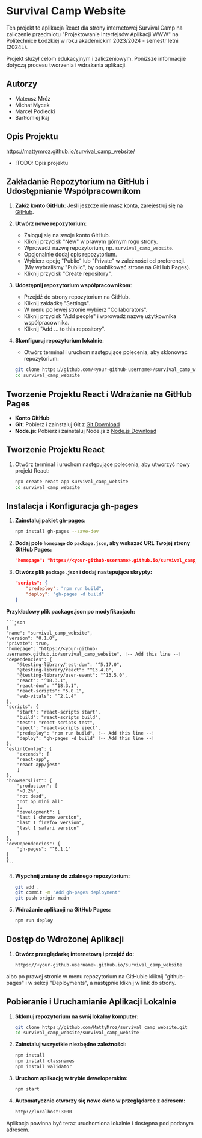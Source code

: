 # Survival Camp Website

Ten projekt to aplikacja React dla strony internetowej Survival Camp na zaliczenie przedmiotu "Projektowanie Interfejsów Aplikacji WWW" na Politechnice Łódzkiej w roku akademickim 2023/2024 - semestr letni (2024L).

Projekt służył celom edukacyjnym i zaliczeniowym. Poniższe informacjie dotyczą procesu tworzenia i wdrażania aplikacji.

## Autorzy
- Mateusz Mróz
- Michał Mycek
- Marcel Podlecki
- Bartłomiej Raj

## Opis Projektu
https://mattymroz.github.io/survival_camp_website/

- !TODO: Opis projektu

## Zakładanie Repozytorium na GitHub i Udostępnianie Współpracownikom

1. **Załóż konto GitHub**: Jeśli jeszcze nie masz konta, zarejestruj się na [GitHub](https://github.com/).
2. **Utwórz nowe repozytorium**:
    - Zaloguj się na swoje konto GitHub.
    - Kliknij przycisk "New" w prawym górnym rogu strony.
    - Wprowadź nazwę repozytorium, np. `survival_camp_website`.
    - Opcjonalnie dodaj opis repozytorium.
    - Wybierz opcję "Public" lub "Private" w zależności od preferencji. (My wybraliśmy "Public", by opublikować strone na GitHub Pages).
    - Kliknij przycisk "Create repository".

3. **Udostępnij repozytorium współpracownikom**:
    - Przejdź do strony repozytorium na GitHub.
    - Kliknij zakładkę "Settings".
    - W menu po lewej stronie wybierz "Collaborators".
    - Kliknij przycisk "Add people" i wprowadź nazwę użytkownika współpracownika.
    - Kliknij "Add ... to this repository".

5. **Skonfiguruj repozytorium lokalnie**:
    - Otwórz terminal i uruchom następujące polecenia, aby sklonować repozytorium:
    ```sh
    git clone https://github.com/<your-github-username>/survival_camp_website.git
    cd survival_camp_website
    ```

## Tworzenie Projektu React i Wdrażanie na GitHub Pages

- **Konto GitHub**
- **Git**: Pobierz i zainstaluj Git z [Git Download](https://git-scm.com/downloads)
- **Node.js**: Pobierz i zainstaluj Node.js z [Node.js Download](https://nodejs.org/en/download/)

## Tworzenie Projektu React

1. Otwórz terminal i uruchom następujące polecenia, aby utworzyć nowy projekt React:
    ```sh
    npx create-react-app survival_camp_website
    cd survival_camp_website
    ```

## Instalacja i Konfiguracja gh-pages

1. **Zainstaluj pakiet gh-pages:**
    ```sh
    npm install gh-pages --save-dev
    ```

2. **Dodaj pole `homepage` do `package.json`, aby wskazać URL Twojej strony GitHub Pages:**
    ```json
    "homepage": "https://<your-github-username>.github.io/survival_camp_website"
    ```

3. **Otwórz plik `package.json` i dodaj następujące skrypty:**
    ```json
    "scripts": {
        "predeploy": "npm run build",
        "deploy": "gh-pages -d build"
    }
    ```

**Przykładowy plik package.json po modyfikacjach:**

    ```json
    {
    "name": "survival_camp_website",
    "version": "0.1.0",
    "private": true,
    "homepage": "https://<your-github-username>.github.io/survival_camp_website", !-- Add this line --!
    "dependencies": {
        "@testing-library/jest-dom": "^5.17.0",
        "@testing-library/react": "^13.4.0",
        "@testing-library/user-event": "^13.5.0",
        "react": "^18.3.1",
        "react-dom": "^18.3.1",
        "react-scripts": "5.0.1",
        "web-vitals": "^2.1.4"
    },
    "scripts": {
        "start": "react-scripts start",
        "build": "react-scripts build",
        "test": "react-scripts test",
        "eject": "react-scripts eject",
        "predeploy": "npm run build", !-- Add this line --!
        "deploy": "gh-pages -d build" !-- Add this line --!
    },
    "eslintConfig": {
        "extends": [
        "react-app",
        "react-app/jest"
        ]
    },
    "browserslist": {
        "production": [
        ">0.2%",
        "not dead",
        "not op_mini all"
        ],
        "development": [
        "last 1 chrome version",
        "last 1 firefox version",
        "last 1 safari version"
        ]
    },
    "devDependencies": {
        "gh-pages": "^6.1.1"
    }
    }
    ```

4. **Wypchnij zmiany do zdalnego repozytorium:**
    ```sh
    git add .
    git commit -m "Add gh-pages deployment"
    git push origin main
    ```

5. **Wdrażanie aplikacji na GitHub Pages:**
    ```sh
    npm run deploy
    ```

<!-- 6. **Włącz GitHub Pages:**
    - Przejdź do zakładki "Settings" repozytorium.
    - W menu po lewej stronie wybierz "Pages".
    - W sekcji "Source" wybierz "main" branch i kliknij przycisk "Save". -->

## Dostęp do Wdrożonej Aplikacji

1. **Otwórz przeglądarkę internetową i przejdź do:**
    ```sh
    https://<your-github-username>.github.io/survival_camp_website
    ```
albo po prawej stronie w menu repozytorium na GitHubie kliknij "github-pages" i w sekcji "Deployments", a następnie kliknij w link do strony.

## Pobieranie i Uruchamianie Aplikacji Lokalnie

1. **Sklonuj repozytorium na swój lokalny komputer:**
    ```sh
    git clone https://github.com/MattyMroz/survival_camp_website.git
    cd survival_camp_website/survival_camp_website
    ```

2. **Zainstaluj wszystkie niezbędne zależności:**
    ```sh
    npm install
    npm install classnames
    npm install validator
    ```

3. **Uruchom aplikację w trybie deweloperskim:**
    ```sh
    npm start
    ```

4. **Automatycznie otworzy się nowe okno w przeglądarce z adresem:**
    ```sh
    http://localhost:3000
    ```
Aplikacja powinna być teraz uruchomiona lokalnie i dostępna pod podanym adresem.
